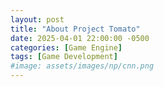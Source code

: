 ```yaml
---
layout: post
title: "About Project Tomato"
date: 2025-04-01 22:00:00 -0500
categories: [Game Engine]
tags: [Game Development]
#image: assets/images/np/cnn.png
---
```



